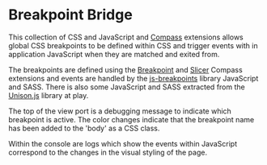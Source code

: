 Breakpoint Bridge
=================

This collection of CSS and JavaScript and [Compass](http://compass-style.org/) extensions allows global CSS breakpoints to be defined within CSS and trigger events with in application JavaScript when they are matched and exited from.

The breakpoints are defined using the [Breakpoint](http://breakpoint-sass.com/) and [Slicer](https://github.com/lolmaus/breakpoint-slicer) Compass extensions and events are handled by the [js-breakpoints](https://github.com/14islands/js-breakpoints) library JavaScript and SASS. There is also some JavaScript and SASS extracted from the [Unison.js](http://bjork24.github.io/Unison/) library at play.

The top of the view port is a debugging message to indicate which breakpoint is active. The color changes indicate that the breakpoint name has been added to the 'body' as a CSS class.

Within the console are logs which show the events within JavaScript correspond to the changes in the visual styling of the page.
